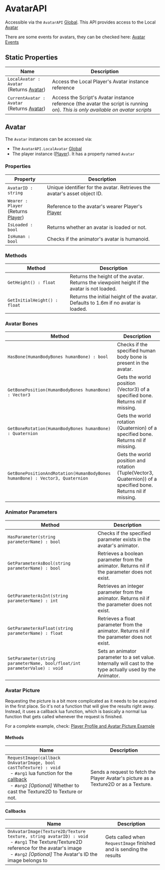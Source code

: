 # AvatarAPI

Accessible via the `AvatarAPI` [Global](globals.md#api-access). This API provides access to the Local [Avatar](#avatar)

There are some events for avatars, they can be checked here: [Avatar Events](events.md#avatar-events)

## Static Properties

| Name                                                     | Description                                                                                                                     |
|----------------------------------------------------------|---------------------------------------------------------------------------------------------------------------------------------|
| `LocalAvatar : Avatar` <br>(Returns [Avatar](#avatar))   | Access the Local Player's Avatar instance reference                                                                             |
| `CurrentAvatar : Avatar` <br>(Returns [Avatar](#avatar)) | Access the Script's Avatar instance reference (the avatar the script is running on). *This is only available on avatar scripts* |

## Avatar

The `Avatar` instances can be accessed via:

- The `AvatarAPI.LocalAvatar` [Global](globals.md#api-access)
- The player instance ([Player](player-api.md#player)). It has a property named `Avatar`

### Properties

| Property                                                       | Description                                                               |
|----------------------------------------------------------------|---------------------------------------------------------------------------|
| `AvatarID : string`                                            | Unique identifier for the avatar. Retrieves the avatar's asset object ID. |
| `Wearer : Player` <br>(Returns [Player](player-api.md#player)) | Reference to the avatar's wearer Player's [Player](player-api.md)         |
| `IsLoaded : bool`                                              | Returns whether an avatar is loaded or not.                               |
| `IsHuman : bool`                                               | Checks if the animator's avatar is humanoid.                              |

### Methods

| Method                       | Description                                                                                     |
|------------------------------|-------------------------------------------------------------------------------------------------|
| `GetHeight() : float`        | Returns the height of the avatar.<br/>Returns the viewpoint height if the avatar is not loaded. |
| `GetInitialHeight() : float` | Returns the initial height of the avatar.<br/>Defaults to 1.6m if no avatar is loaded.          |

### Avatar Bones

| Method                                                                       | Description                                                                                                    |
|------------------------------------------------------------------------------|----------------------------------------------------------------------------------------------------------------|
| `HasBone(HumanBodyBones humanBone) : bool`                                   | Checks if the specified human body bone is present in the avatar.                                              |
| `GetBonePosition(HumanBodyBones humanBone) : Vector3`                        | Gets the world position (Vector3) of a specified bone. Returns nil if missing.                                 |
| `GetBoneRotation(HumanBodyBones humanBone) : Quaternion`                     | Gets the world rotation (Quaternion) of a specified bone. Returns nil if missing.                              |
| `GetBonePositionAndRotation(HumanBodyBones humanBone) : Vector3, Quaternion` | Gets the world position and rotation (Tuple(Vector3, Quaternion)) of a specified bone. Returns nil if missing. |

### Animator Parameters

| Method                                                                     | Description                                                                                                    |
|----------------------------------------------------------------------------|----------------------------------------------------------------------------------------------------------------|
| `HasParameter(string parameterName) : bool`                                | Checks if the specified parameter exists in the avatar's animator.                                             |
| `GetParameterAsBool(string parameterName) : bool`                          | Retrieves a boolean parameter from the animator. Returns nil if the parameter does not exist.                  |
| `GetParameterAsInt(string parameterName) : int`                            | Retrieves an integer parameter from the animator. Returns nil if the parameter does not exist.                 |
| `GetParameterAsFloat(string parameterName) : float`                        | Retrieves a float parameter from the animator. Returns nil if the parameter does not exist.                    |
| `SetParameter(string parameterName, bool/float/int parameterValue) : void` | Sets an animator parameter to a set value.<br/>Internally will cast to the type actually used by the Animator. |

### Avatar Picture

Requesting the picture is a bit more complicated as it needs to be acquired in the first place. So it's not a function
that will give the results right away. Instead, it uses a callback lua function, which is basically a normal lua
function that gets called whenever the request is finished.

For a complete example, check: [Player Profile and Avatar Picture Example](../examples/player-profile-picture.md)

#### Methods

| Name                                                                                                                                                                                                                          | Description                                                                          |
|-------------------------------------------------------------------------------------------------------------------------------------------------------------------------------------------------------------------------------|--------------------------------------------------------------------------------------|
| `RequestImage(callback OnAvatarImage, bool castToTexture) : void`<br>&nbsp;&nbsp;- `#arg1` lua function for the [callback](#callbacks)<br>&nbsp;&nbsp;- `#arg2` *[Optional]* Whether to cast the Texture2D to Texture or not. | Sends a request to fetch the Player Avatar's picture as a Texture2D or as a Texture. |

#### Callbacks

| Name                                                                                                                                                                                                                          | Description                                                         |
|-------------------------------------------------------------------------------------------------------------------------------------------------------------------------------------------------------------------------------|---------------------------------------------------------------------|
| `OnAvatarImage(Texture2D/Texture texture, string avatarID) : void`<br>&nbsp;&nbsp;- `#arg1` The Texture/Texture2D reference for the avatar's image<br>&nbsp;&nbsp;- `#arg2` *[Optional]* The Avatar's ID the image belongs to | Gets called when `RequestImage` finished and is sending the results |
